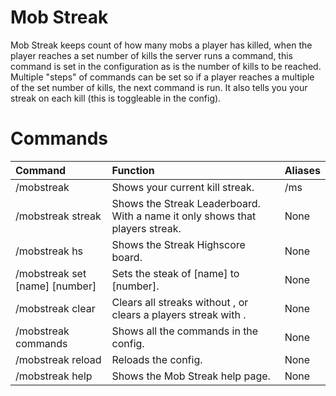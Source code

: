 
Mob Streak
=======
Mob Streak keeps count of how many mobs a player has killed, when the player reaches a set number of kills the server runs a command, this command is set in the configuration as is the number of kills to be reached. Multiple "steps" of commands can be set so if a player reaches a multiple of the set number of kills, the next command is run. It also tells you your streak on each kill (this is toggleable in the config).

Commands
====

| Command                        | Function                                                                    | Aliases |
| :----------------------------- | :-------------------------------------------------------------------------  | :------ |
| /mobstreak                     | Shows your current kill streak.                                             | /ms     |
| /mobstreak streak <name>       | Shows the Streak Leaderboard. With a name it only shows that players streak.| None    |
| /mobstreak hs                  | Shows the Streak Highscore board.                                           | None    |
| /mobstreak set [name] [number] | Sets the steak of [name] to [number].                                       | None    |
| /mobstreak clear <name>        | Clears all streaks without <name>, or clears a players streak with <name>.  | None    |
| /mobstreak commands            | Shows all the commands in the config.                                       | None    |
| /mobstreak reload              | Reloads the config.                                                         | None    |
| /mobstreak help                | Shows the Mob Streak help page.                                             | None    |

